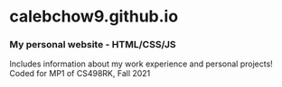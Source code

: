 # calebchow9.github.io
### My personal website - HTML/CSS/JS
Includes information about my work experience and personal projects!
Coded for MP1 of CS498RK, Fall 2021

